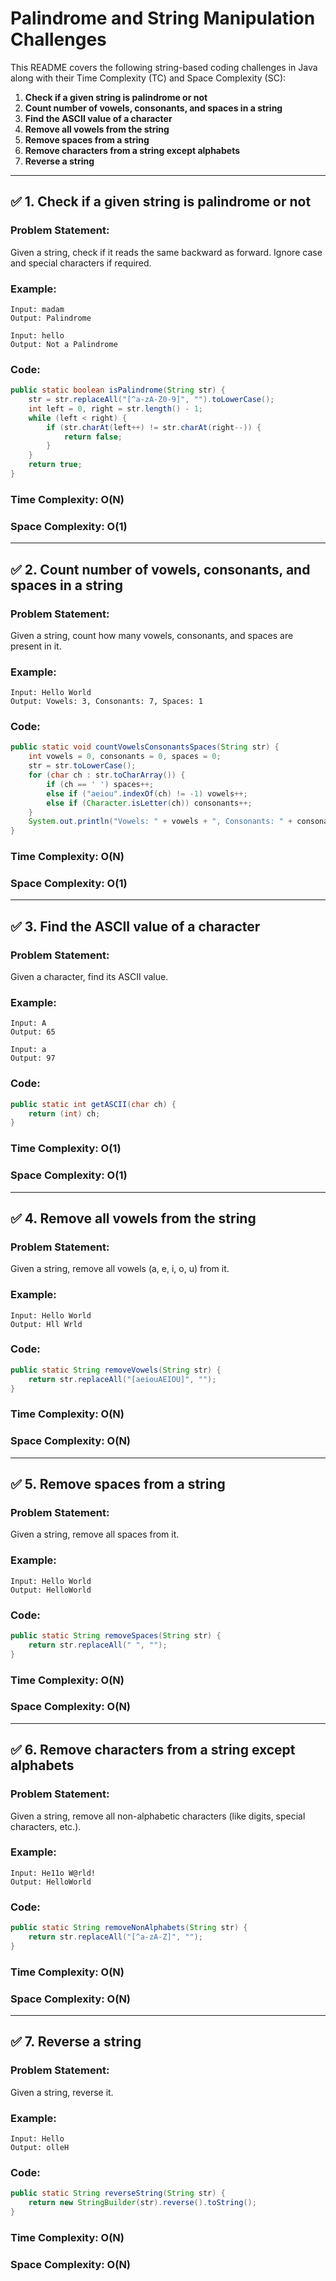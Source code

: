 # Palindrome and String Manipulation Challenges

This README covers the following string-based coding challenges in Java along with their Time Complexity (TC) and Space Complexity (SC):

1. **Check if a given string is palindrome or not**
2. **Count number of vowels, consonants, and spaces in a string**
3. **Find the ASCII value of a character**
4. **Remove all vowels from the string**
5. **Remove spaces from a string**
6. **Remove characters from a string except alphabets**
7. **Reverse a string**

---

## ✅ 1. Check if a given string is palindrome or not
### **Problem Statement:**
Given a string, check if it reads the same backward as forward. Ignore case and special characters if required.

### **Example:**
```plaintext
Input: madam
Output: Palindrome

Input: hello
Output: Not a Palindrome
```

### **Code:**
```java
public static boolean isPalindrome(String str) {
    str = str.replaceAll("[^a-zA-Z0-9]", "").toLowerCase();
    int left = 0, right = str.length() - 1;
    while (left < right) {
        if (str.charAt(left++) != str.charAt(right--)) {
            return false;
        }
    }
    return true;
}
```

### **Time Complexity:** O(N)
### **Space Complexity:** O(1)

---

## ✅ 2. Count number of vowels, consonants, and spaces in a string
### **Problem Statement:**
Given a string, count how many vowels, consonants, and spaces are present in it.

### **Example:**
```plaintext
Input: Hello World
Output: Vowels: 3, Consonants: 7, Spaces: 1
```

### **Code:**
```java
public static void countVowelsConsonantsSpaces(String str) {
    int vowels = 0, consonants = 0, spaces = 0;
    str = str.toLowerCase();
    for (char ch : str.toCharArray()) {
        if (ch == ' ') spaces++;
        else if ("aeiou".indexOf(ch) != -1) vowels++;
        else if (Character.isLetter(ch)) consonants++;
    }
    System.out.println("Vowels: " + vowels + ", Consonants: " + consonants + ", Spaces: " + spaces);
}
```

### **Time Complexity:** O(N)
### **Space Complexity:** O(1)

---

## ✅ 3. Find the ASCII value of a character
### **Problem Statement:**
Given a character, find its ASCII value.

### **Example:**
```plaintext
Input: A
Output: 65

Input: a
Output: 97
```

### **Code:**
```java
public static int getASCII(char ch) {
    return (int) ch;
}
```

### **Time Complexity:** O(1)
### **Space Complexity:** O(1)

---

## ✅ 4. Remove all vowels from the string
### **Problem Statement:**
Given a string, remove all vowels (a, e, i, o, u) from it.

### **Example:**
```plaintext
Input: Hello World
Output: Hll Wrld
```

### **Code:**
```java
public static String removeVowels(String str) {
    return str.replaceAll("[aeiouAEIOU]", "");
}
```

### **Time Complexity:** O(N)
### **Space Complexity:** O(N)

---

## ✅ 5. Remove spaces from a string
### **Problem Statement:**
Given a string, remove all spaces from it.

### **Example:**
```plaintext
Input: Hello World
Output: HelloWorld
```

### **Code:**
```java
public static String removeSpaces(String str) {
    return str.replaceAll(" ", "");
}
```

### **Time Complexity:** O(N)
### **Space Complexity:** O(N)

---

## ✅ 6. Remove characters from a string except alphabets
### **Problem Statement:**
Given a string, remove all non-alphabetic characters (like digits, special characters, etc.).

### **Example:**
```plaintext
Input: He11o W@rld!
Output: HelloWorld
```

### **Code:**
```java
public static String removeNonAlphabets(String str) {
    return str.replaceAll("[^a-zA-Z]", "");
}
```

### **Time Complexity:** O(N)
### **Space Complexity:** O(N)

---

## ✅ 7. Reverse a string
### **Problem Statement:**
Given a string, reverse it.

### **Example:**
```plaintext
Input: Hello
Output: olleH
```

### **Code:**
```java
public static String reverseString(String str) {
    return new StringBuilder(str).reverse().toString();
}
```

### **Time Complexity:** O(N)
### **Space Complexity:** O(N)
